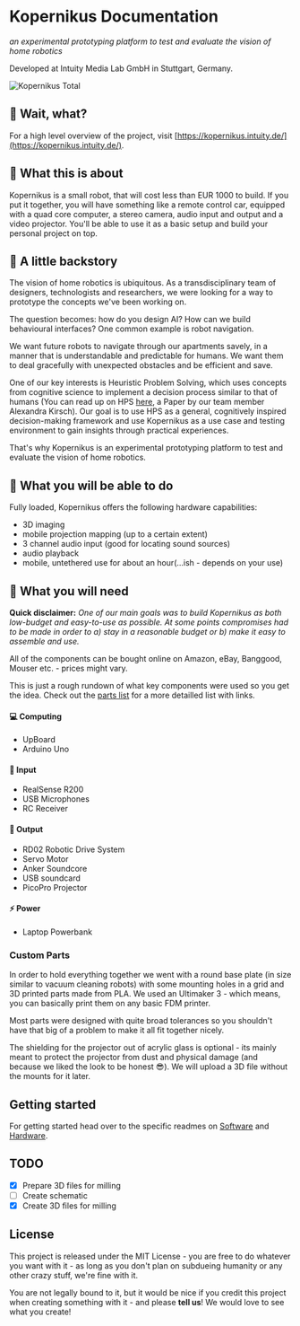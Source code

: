 # Kopernikus Documentation

*an experimental prototyping platform to test and evaluate the vision of home robotics*

Developed at Intuity Media Lab GmbH in Stuttgart, Germany.

![Kopernikus Total](http://aaiirr.net/content/projects/kopernikuswide.jpg "Kopernikus Total")

## 🤔 Wait, what?

For a high level overview of the project, visit [https://kopernikus.intuity.de/](https://kopernikus.intuity.de/).


## 🔬 What this is about

Kopernikus is a small robot, that will cost less than EUR 1000 to build. If you put it together, you will have something like a remote control car, equipped with a quad core computer, a stereo camera, audio input and output and a video projector.
You'll be able to use it as a basic setup and build your personal project on top.

## 📓 A little backstory

The vision of home robotics is ubiquitous. As a transdisciplinary team of designers, technologists and researchers, we were looking for a way to prototype the concepts we've been working on.

The question becomes: how do you design AI? How can we build behavioural interfaces? One common example is robot navigation.

We want future robots to navigate through our apartments savely, in a manner that is understandable and predictable for humans. We want them to deal gracefully with unexpected obstacles and be efficient and save. 

One of our key interests is Heuristic Problem Solving, which uses concepts from cognitive science to implement a decision process similar to that of humans (You can read up on HPS <a href="https://easychair.org/publications/open/z2d">here</a>, a Paper by our team member Alexandra Kirsch). Our goal is to use HPS as a general, cognitively inspired decision-making framework and use Kopernikus as a use case and testing environment to gain insights through practical experiences. 

That's why Kopernikus is an experimental prototyping platform to test and evaluate the vision of home robotics.



## 💪 What you will be able to do

Fully loaded, Kopernikus offers the following hardware capabilities:

* 3D imaging
* mobile projection mapping (up to a certain extent)
* 3 channel audio input (good for locating sound sources)
* audio playback
* mobile, untethered use for about an hour(...ish - depends on your use)

## 🎒 What you will need

**Quick disclaimer:** *One of our main goals was to build Kopernikus as both low-budget and easy-to-use as possible. At some points compromises had to be made in order to a) stay in a reasonable budget or b) make it easy to assemble and use.*

All of the components can be bought online on Amazon, eBay, Banggood, Mouser etc. - prices might vary.

This is just a rough rundown of what key components were used so you get the idea. Check out the [parts list](Hardware/partsList.md) for a more detailled list with links.


#### 💻 Computing
* UpBoard
* Arduino Uno

#### 👀 Input
* RealSense R200
* USB Microphones
* RC Receiver

#### 🐸 Output
* RD02 Robotic Drive System
* Servo Motor
* Anker Soundcore
* USB soundcard
* PicoPro Projector

#### ⚡️ Power
* Laptop Powerbank

### Custom Parts

In order to hold everything together we went with a round base plate (in size similar to vacuum cleaning robots) with some mounting holes in a grid and 3D printed parts made from PLA. We used an Ultimaker 3 - which means, you can basically print them on any basic FDM printer.

Most parts were designed with quite broad tolerances so you shouldn't have that big of a problem to make it all fit together nicely.

The shielding for the projector out of acrylic glass is optional - its mainly meant to protect the projector from dust and physical damage (and because we liked the look to be honest 😎). We will upload a 3D file without the mounts for it later.

## Getting started

For getting started head over to the specific readmes on [Software](Software/README.md) and [Hardware](Hardware/README.md).

## TODO

* [x] Prepare 3D files for milling
* [ ] Create schematic
* [x] Create 3D files for milling

## License

This project is released under the MIT License - you are free to do whatever you want with it - as long as you don't plan on subdueing humanity or any other crazy stuff, we're fine with it.

You are not legally bound to it, but it would be nice if you credit this project when creating something with it - and please **tell us**! We would love to see what you create!
